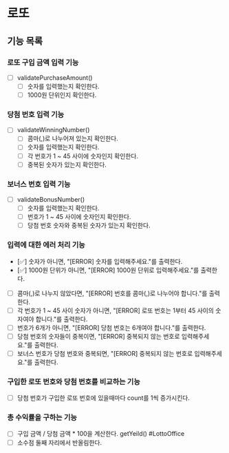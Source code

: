 # 로또
## 기능 목록

### 로또 구입 금액 입력 기능
- [ ] validatePurchaseAmount()
  - [ ] 숫자를 입력했는지 확인한다. 
  - [ ] 1000원 단위인지 확인한다.

### 당첨 번호 입력 기능
- [ ] validateWinningNumber()
  - [ ] 콤마(,)로 나누어져 있는지 확인한다. 
  - [ ] 숫자를 입력했는지 확인한다.
  - [ ] 각 번호가 1 ~ 45 사이에 숫자인지 확인한다.
  - [ ] 중복된 숫자가 있는지 확인한다.

### 보너스 번호 입력 기능
- [ ] validateBonusNumber()
  - [ ] 숫자를 입력했는지 확인한다. 
  - [ ] 번호가 1 ~ 45 사이에 숫자인지 확인한다.
  - [ ] 당첨 번호 숫자와 중복된 숫자가 있는지 확인한다.

### 입력에 대한 에러 처리 기능
- [✅] 숫자가 아니면, "[ERROR] 숫자를 입력해주세요."를 출력한다.
- [✅] 1000원 단위가 아니면, "[ERROR] 1000원 단위로 입력해주세요."를 출력한다.
- [ ] 콤마(,)로 나누지 않았다면, "[ERROR] 번호를 콤마(,)로 나누어야 합니다."를 출력한다.
- [ ] 각 번호가 1 ~ 45 사이 숫자가 아니면, "[ERROR] 로또 번호는 1부터 45 사이의 숫자여야 합니다."를 출력한다.
- [ ] 번호가 6개가 아니면, "[ERROR] 당첨 번호는 6개여야 합니다."를 출력한다.
- [ ] 당첨 번호의 숫자들이 중복이면, "[ERROR] 중복되지 않는 번호로 입력해주세요."를 출력한다.
- [ ] 보너스 번호가 당첨 번호와 중복되면, "[ERROR] 중복되지 않는 번호로 입력해주세요."를 출력한다.

### 구입한 로또 번호와 당첨 번호를 비교하는 기능
- [ ] 당첨 번호가 구입한 로또 번호에 있을때마다 count를 1씩 증가시킨다.

### 총 수익률을 구하는 기능
- [ ] 구입 금액 / 당첨 금액 * 100을 계산한다. getYeild() #LottoOffice
- [ ] 소수점 둘째 자리에서 반올림한다.